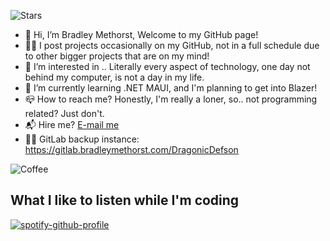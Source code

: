 ![Stars](https://img.shields.io/github/stars/DragonicDefson?color=%230098CB&style=for-the-badge)

- 👋 Hi, I’m Bradley Methorst, Welcome to my GitHub page!
- 👨‍💻 I post projects occasionally on my GitHub, not in a full schedule due to other bigger projects that are on my mind!
- 👀 I’m interested in .. Literally every aspect of technology, one day not behind my computer, is not a day in my life.
- 🌱 I’m currently learning .NET MAUI, and I'm planning to get into Blazer!
- 📪 How to reach me? Honestly, I'm really a loner, so.. not programming related? Just don't.
- 📬 Hire me? [E-mail me](mailto:contact@bradleymethorst.com?subject=GitHub%20-%20Hiring%20request)
- 🧑‍💻 GitLab backup instance: <https://gitlab.bradleymethorst.com/DragonicDefson>

<a href="https://www.buymeacoffee.com/dragonicdefson">
  <img src="https://www.bradleymethorst.com/assets/coffee.webp" alt="Coffee" title="Buy me a coffee" style="display: inline-block; margin-top: 0 auto; max-width: 275px">
</a>

## What I like to listen while I'm coding

[![spotify-github-profile](https://spotify-github-profile.vercel.app/api/view?uid=11120827470&cover_image=true&theme=default&show_offline=true&bar_color_cover=true)](https://spotify-github-profile.vercel.app/api/view?uid=11120827470&redirect=true)

<!---
DragonicDefson/DragonicDefson is a ✨ special ✨ repository because its `README.md` (this file) appears on your GitHub profile.
You can click the Preview link to take a look at your changes.
--->
